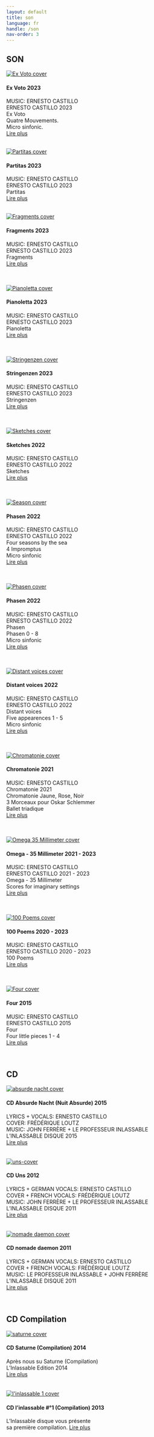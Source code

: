 ```yaml
---
layout: default
title: son
language: fr
handle: /son
nav-order: 3
---
```

## SON  
  
<a href="/fr/ex-voto" title="Ex Voto"><img src="/images/Ex-Voto.jpg" alt="Ex Voto cover" class="img-left"></a>
<br />    
#### Ex Voto 2023  
  
MUSIC: ERNESTO CASTILLO  
ERNESTO CASTILLO 2023  
Ex Voto  
Quatre Mouvements.  
Micro sinfonic.  
[Lire plus](/fr/ex-voto) 
<br style="clear:both" />
<br style="clear:both" />
  
  
<a href="/fr/partitas" title="Partitas"><img src="/images/Partitas.jpg" alt="Partitas cover" class="img-left"></a>
<br />    
#### Partitas 2023  
  
MUSIC: ERNESTO CASTILLO  
ERNESTO CASTILLO 2023  
Partitas  
[Lire plus](/fr/partitas) 
<br style="clear:both" />
<br style="clear:both" />
  
<a href="/fr/fragments" title="Fragments"><img src="/images/Fragments.jpg" alt="Fragments cover" class="img-left"></a>
<br />    
#### Fragments 2023  
  
MUSIC: ERNESTO CASTILLO  
ERNESTO CASTILLO 2023  
Fragments  
[Lire plus](/fr/fragments)  
<br style="clear:both" />
<br style="clear:both" />
  
<a href="/fr/pianoletta" title="Pianoletta"><img src="/images/Pianoletta.jpg" alt="Pianoletta cover" class="img-left"></a>
<br />    
#### Pianoletta 2023  
  
MUSIC: ERNESTO CASTILLO  
ERNESTO CASTILLO 2023  
Pianoletta  
[Lire plus](/fr/pianoletta)  
<br style="clear:both" />
<br style="clear:both" />
  
<a href="/fr/stringenzen" title="Stringenzen"><img src="/images/Stringenzen.jpg" alt="Stringenzen cover" class="img-left"></a>
<br />    
#### Stringenzen 2023  
  
MUSIC: ERNESTO CASTILLO  
ERNESTO CASTILLO 2023  
Stringenzen  
[Lire plus](/fr/stringenzen)  
<br style="clear:both" />
<br style="clear:both" />
  
<a href="/fr/sketches" title="Sketches"><img src="/images/Sketches.jpg" alt="Sketches cover" class="img-left"></a>
<br />    
#### Sketches 2022  
  
MUSIC: ERNESTO CASTILLO  
ERNESTO CASTILLO 2022  
Sketches  
[Lire plus](/fr/sketches)  
<br style="clear:both" />
<br style="clear:both" />
  
<a href="/fr/season" title="Season"><img src="/images/Season.jpg" alt="Season cover" class="img-left"></a>
<br />    
#### Phasen 2022  
  
MUSIC: ERNESTO CASTILLO  
ERNESTO CASTILLO 2022  
Four seasons by the sea  
4 Impromptus  
Micro sinfonic  
[Lire plus](/fr/season)  
<br style="clear:both" />
<br style="clear:both" />
  
<a href="/fr/phasen" title="Phasen"><img src="/images/Phasen.jpg" alt="Phasen cover" class="img-left"></a>
<br />    
#### Phasen 2022  
  
MUSIC: ERNESTO CASTILLO  
ERNESTO CASTILLO 2022  
Phasen  
Phasen 0 - 8  
Micro sinfonic   
[Lire plus](/fr/phasen)  
<br style="clear:both" />
<br style="clear:both" />
  
<a href="/fr/distant" title="Distant Voices 2022"><img src="/images/distant.jpg" alt="Distant voices cover" class="img-left"></a>
<br />    
#### Distant voices 2022  
  
MUSIC: ERNESTO CASTILLO  
ERNESTO CASTILLO 2022  
Distant voices  
Five appearences 1 - 5   
Micro sinfonic   
[Lire plus](/fr/distant)  
<br style="clear:both" />
<br style="clear:both" />
  
<a href="/fr/chromatonie" title="Chromatonie 2021"><img src="/images/Chromatonie.jpg" alt="Chromatonie cover" class="img-left"></a>
<br />    
#### Chromatonie 2021    
  
MUSIC: ERNESTO CASTILLO  
Chromatonie 2021  
Chromatonie Jaune, Rose, Noir  
3 Morceaux pour Oskar Schlemmer  
Ballet triadique  
[Lire plus](/fr/chromatonie)  
<br style="clear:both" />
<br style="clear:both" /> 
  
<a href="/fr/35millimeter" title="Omega 35 Millimeter"><img src="/images/35millimeter.jpg" alt="Omega 35 Millimeter cover" class="img-left"></a>
<br />    
#### Omega - 35 Millimeter 2021 - 2023  
  
MUSIC: ERNESTO CASTILLO  
ERNESTO CASTILLO 2021 - 2023  
Omega - 35 Millimeter  
Scores for imaginary settings  
[Lire plus](/fr/35millimeter)  
<br style="clear:both" />
<br style="clear:both" /> 
  
<a href="/fr/100-poems" title="100 Poems"><img src="/images/100-poems.jpg" alt="100 Poems cover" class="img-left"></a>
<br />    
#### 100 Poems 2020 - 2023  
  
MUSIC: ERNESTO CASTILLO  
ERNESTO CASTILLO 2020 - 2023  
100 Poems  
[Lire plus](/fr/100-poems)  
<br style="clear:both" />
<br style="clear:both" />  
  
<a href="/fr/four" title="Four 2015"><img src="/images/four.jpg" alt="Four cover" class="img-left"></a>
<br />    
#### Four 2015  
  
MUSIC: ERNESTO CASTILLO  
ERNESTO CASTILLO 2015  
Four  
Four little pieces  1 - 4  
[Lire plus](/fr/four)  
<br style="clear:both" />
<br style="clear:both" /> 
    
## CD  
  
<a href="/fr/cd-absurde-nacht" title="CD Absurde Nacht"><img src="/images/absurde-nacht-cover-web.jpg" alt="absurde nacht cover" class="img-left"></a>
#### CD Absurde Nacht (Nuit Absurde) 2015  
  
LYRICS + VOCALS: ERNESTO CASTILLO  
COVER: FRÉDÉRIQUE LOUTZ  
MUSIC: JOHN FERRÈRE + LE PROFESSEUR INLASSABLE  
L’INLASSABLE DISQUE 2015  
[Lire plus](/fr/cd-absurde-nacht)  
<br style="clear:both" />
<br style="clear:both" />
  <a href="/fr/cd-uns" title="CD Uns"><img src="/images/uns-cover.jpg" alt="uns-cover" class="img-left"></a>
#### CD Uns 2012   
  
LYRICS + GERMAN VOCALS: ERNESTO CASTILLO  
COVER + FRENCH VOCALS: FRÉDÉRIQUE LOUTZ  
MUSIC: JOHN FERRÈRE + LE PROFESSEUR INLASSABLE  
L’INLASSABLE DISQUE 2011  
[Lire plus](/fr/cd-uns)  
<br style="clear:both" />
<br style="clear:both" />
  <a href="/fr/cd-nomade-daemon" title="CD nomade daemon"><img src="/images/nomade-daemon-cover.jpg" alt="nomade daemon cover" class="img-left"></a>
#### CD nomade daemon 2011     
  
LYRICS + GERMAN VOCALS: ERNESTO CASTILLO  
COVER + FRENCH VOCALS: FRÉDÉRIQUE LOUTZ  
MUSIC: LE PROFESSEUR INLASSABLE + JOHN FERRÈRE  
L’INLASSABLE DISQUE 2011  
[Lire plus](/fr/cd-nomade-daemon)  
<br style="clear:both" />
<br style="clear:both" />
## CD Compilation   
  
<a href="/fr/cd-saturne" title="CD Saturne"><img src="/images/saturne-cover.jpg" alt="saturne cover" class="img-left"></a>
#### CD Saturne (Compilation) 2014  
  
Après nous su Saturne (Compilation)  
L’Inlassable Edition 2014  
[Lire plus](/fr/cd-saturne)  
<br style="clear:both" />
<br style="clear:both" />
<a href="/fr/cd-inlassable" title="CD l'inlassable 1"><img src="/images/linlassable-cover.jpg" alt="l'inlassable 1 cover" class="img-left"></a>
#### CD l’inlassable #°1 (Compilation) 2013  
  
L’Inlassable disque vous présente  
sa première compilation.
[Lire plus](/fr/cd-inlassable)  
<br style="clear:both" />
<br style="clear:both" />
